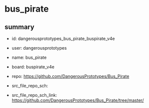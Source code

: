 # bus_pirate
 
## summary 
* id: dangerousprototypes_bus_pirate_buspirate_v4e
* user: dangerousprototypes
* name: bus_pirate
* board: buspirate_v4e
* repo: https://github.com/DangerousPrototypes/Bus_Pirate



* src_file_repo_sch: 
* src_file_repo_sch_link: https://github.com/DangerousPrototypes/Bus_Pirate/tree/master/






